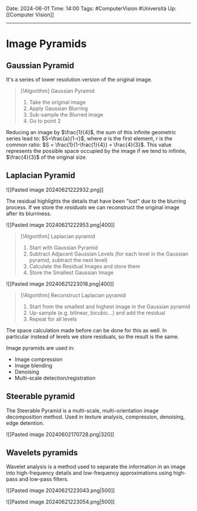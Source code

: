 Date: 2024-06-01
Time: 14:00
Tags: #ComputerVision #Università 
Up: [[Computer Vision]]

---
# Image Pyramids

## Gaussian Pyramid

It's a series of lower resolution version of the original image. 

>[!Algorithm] Gaussian Pyramid
>1. Take the original image
>2. Apply Gaussian Blurring
>3. Sub-sample the Blurred image
>4. Go to point 2

Reducing an image by $\frac{1}{4}$, the sum of this infinite geometric series lead to: $S=\frac{a}{1-r}$, where $a$ is the first element, $r$ is the common ratio: $S = \frac{1}{1-\frac{1}{4}} = \frac{4}{3}$. This value represents the possible space occupied by the image if we tend to infinite, $\frac{4}{3}$ of the original size.

## Laplacian Pyramid

![[Pasted image 20240621222932.png]]

The residual highlights the details that have been "lost" due to the blurring process.
If we store the *residuals* we can reconstruct the original image after its blurriness.

![[Pasted image 20240621222953.png|400]]

>[!Algorithm] Laplacian pyramid
>1. Start with Gaussian Pyramid
>2. Subtract Adjacent Gaussian Levels (for each level in the Gaussian pyramid, subtract the next level)
>3. Calculate the Residual Images and store them
>4. Store the Smallest Gaussian Image

![[Pasted image 20240621223018.png|400]]

>[!Algorithm] Reconstruct Laplacian pyramid
>1. Start from the smallest and highest image in the Gaussian pyramid
>2. Up-sample (e.g. bilinear, bicubic...) and add the residual
>3. Repeat for all levels

The space calculation made before can be done for this as well. In particular instead of levels we store residuals, so the result is the same.

Image pyramids are used in: 
- Image compression
- Image blending
- Denoising
- Multi-scale detection/registration

## Steerable pyramid

The Steerable Pyramid is a multi-scale, multi-orientation image decomposition method. Used in texture analysis, compression, denoising, edge detention. 

![[Pasted image 20240602170728.png|320]]

## Wavelets pyramids

Wavelet analysis is a method used to separate the information in an image into high-frequency details and low-frequency approximations using high-pass and low-pass filters.

![[Pasted image 20240621223043.png|500]]


![[Pasted image 20240621223054.png|500]]
